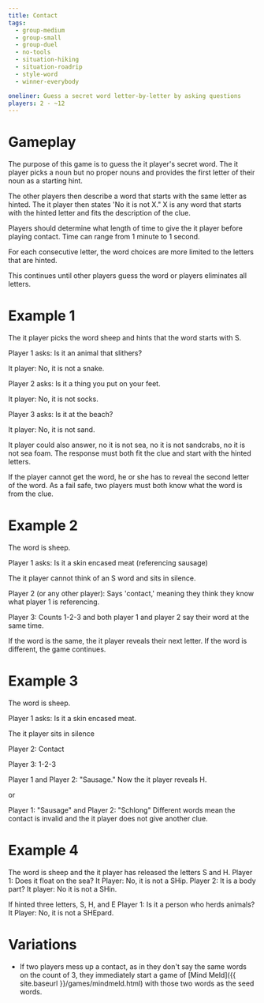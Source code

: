 ```yaml
---
title: Contact
tags:
  - group-medium
  - group-small
  - group-duel
  - no-tools
  - situation-hiking
  - situation-roadrip
  - style-word
  - winner-everybody

oneliner: Guess a secret word letter-by-letter by asking questions
players: 2 - ~12
---
```

# Gameplay
The purpose of this game is to guess the it player's secret word. The it player picks a noun but no proper nouns and provides the first letter of their noun as a starting hint.

The other players then describe a word that starts with the same letter as hinted. The it player then states 'No it is not X." X is any word that starts with the hinted letter and fits the description of the clue.

Players should determine what length of time to give the it player before playing contact. Time can range from 1 minute to 1 second.

For each consecutive letter, the word choices are more limited to the letters that are hinted.

This continues until other players guess the word or players eliminates all letters.

# Example 1
The it player picks the word sheep and hints that the word starts with S.

Player 1 asks: Is it an animal that slithers?

It player: No, it is not a snake.

Player 2 asks: Is it a thing you put on your feet.

It player: No, it is not socks.

Player 3 asks: Is it at the beach?

It player: No, it is not sand.

It player could also answer, no it is not sea, no it is not sandcrabs, no it is not sea foam. The response must both fit the clue and start with the hinted letters.

If the player cannot get the word, he or she has to reveal the second letter of the word.  As a fail safe, two players must both know what the word is from the clue.

# Example 2
The word is sheep.

Player 1 asks: Is it a skin encased meat (referencing sausage)

The it player cannot think of an S word and sits in silence.

Player 2 (or any other player): Says 'contact,' meaning they think they know what player 1 is referencing.

Player 3: Counts 1-2-3 and both player 1 and player 2 say their word at the same time.

If the word is the same, the it player reveals their next letter. If the word is different, the game continues.

# Example 3
The word is sheep.

Player 1 asks: Is it a skin encased meat.

The it player sits in silence

Player 2: Contact

Player 3: 1-2-3

Player 1 and Player 2: "Sausage."  Now the it player reveals H.

or

Player 1: "Sausage" and Player 2: "Schlong"  Different words mean the contact is invalid and the it player does not give another clue.

# Example 4
The word is sheep and the it player has released the letters S and H.
Player 1: Does it float on the sea?
It Player: No, it is not a SHip.
Player 2: It is a body part?
It player: No it is not a SHin.

If hinted three letters, S, H, and E
Player 1: Is it a person who herds animals?
It Player: No, it is not a SHEpard.

# Variations
- If two players mess up a contact, as in they don't say the same words on the count of 3, they immediately start a game of [Mind Meld]({{ site.baseurl }}/games/mindmeld.html) with those two words as the seed words.
